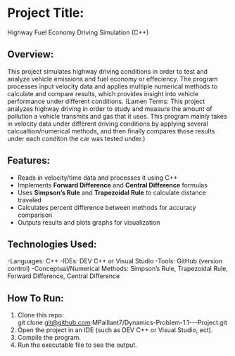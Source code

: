 # Project Title: 
Highway Fuel Economy Driving Simulation (C++)

## Overview:   
This project simulates highway driving conditions in order to test and analyze vehicle emissions and fuel economy or effeciency.
The program processes input velocity data and applies multiple numerical methods to calculate and compare results, 
which provides insight into vehicle performance under different conditions.
(Lamen Terms: This project analyzes highway driving in order to study and measure the amount of pollution a vehicle transmits and gas that it uses. 
              This program mainly takes in velocity data under different driving conditions by applying several calcualtion/numerical methods, 
              and then finally compares those results under each conditon the car was tested under.)

## Features: 
- Reads in velocity/time data and processes it using C++
- Implements **Forward Difference** and **Central Difference** formulas
- Uses **Simpson’s Rule** and **Trapezoidal Rule** to calculate distance traveled
- Calculates percent difference between methods for accuracy comparison
- Outputs results and plots graphs for visualization

## Technologies Used:
-Languages: C++ 
-IDEs: DEV C++ or Visual Studio
-Tools: GitHub (version control)
-Conceptual/Numerical Methods: Simpson’s Rule, Trapezoidal Rule, Forward Difference, Central Difference

## How To Run:
1. Clone this repo:  
   git clone git@github.com:MPaillant7/Dynamics-Problem-1.1---Project.git
2. Open the project in an IDE (such as DEV C++ or Visual Studio, ect).
3. Compile the program.
4. Run the executable file to see the output.












